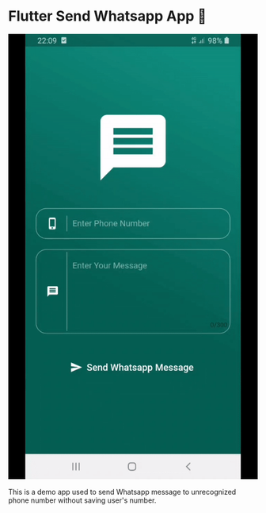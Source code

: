 # Flutter Send Whatsapp App 💬

![Finished App](https://github.com/Edenik/Images/blob/master/Send%20Whatsapp%20Message%20App.gif)



This is a demo app used to send Whatsapp message to unrecognized phone number without saving user's number.

